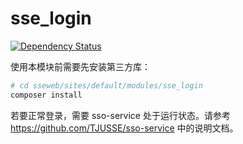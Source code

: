 sse_login
================

[![Dependency Status](https://www.versioneye.com/user/projects/5602083bf5f2eb0017000692/badge.svg?style=flat)](https://www.versioneye.com/user/projects/5602083bf5f2eb0017000692)

使用本模块前需要先安装第三方库：

```bash
# cd sseweb/sites/default/modules/sse_login
composer install
```

若要正常登录，需要 sso-service 处于运行状态。请参考 https://github.com/TJUSSE/sso-service 中的说明文档。